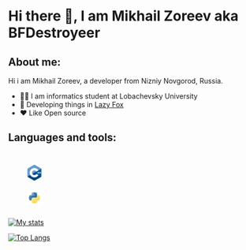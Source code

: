 
# **Hi there 👋, I am Mikhail Zoreev aka BFDestroyeer**

## About me:
Hi i am Mikhail Zoreev, a developer from Nizniy Novgorod, Russia.
* 👨‍🎓 I am informatics student at Lobachevsky University
* 🦊 Developing things in [Lazy Fox](https://github.com/lazyfox-studio)
* ❤️ Like Open source

## **Languages and tools:**
<code>
    <img height="32" src="https://raw.githubusercontent.com/github/explore/80688e429a7d4ef2fca1e82350fe8e3517d3494d/topics/cpp/cpp.png" alt="C++" style="margin:8px">
    <img height="32" src="https://raw.githubusercontent.com/github/explore/80688e429a7d4ef2fca1e82350fe8e3517d3494d/topics/python/python.png" alt="Python" style="margin:8px">
</code>

[![My stats](https://github-readme-stats.vercel.app/api?username=Mikhail-Zoreev)](https://github.com/anuraghazra/github-readme-stats)

[![Top Langs](https://github-readme-stats.vercel.app/api/top-langs/?username=Mikhail-Zoreev)](https://github.com/anuraghazra/github-readme-stats)
